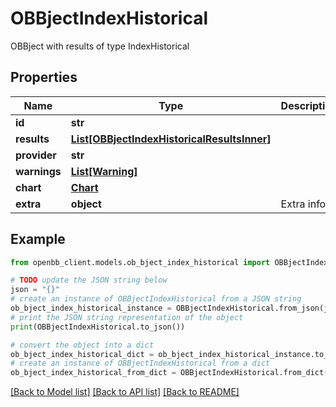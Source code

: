 # OBBjectIndexHistorical

OBBject with results of type IndexHistorical

## Properties

Name | Type | Description | Notes
------------ | ------------- | ------------- | -------------
**id** | **str** |  | [optional] 
**results** | [**List[OBBjectIndexHistoricalResultsInner]**](OBBjectIndexHistoricalResultsInner.md) |  | [optional] 
**provider** | **str** |  | [optional] 
**warnings** | [**List[Warning]**](Warning.md) |  | [optional] 
**chart** | [**Chart**](Chart.md) |  | [optional] 
**extra** | **object** | Extra info. | [optional] 

## Example

```python
from openbb_client.models.ob_bject_index_historical import OBBjectIndexHistorical

# TODO update the JSON string below
json = "{}"
# create an instance of OBBjectIndexHistorical from a JSON string
ob_bject_index_historical_instance = OBBjectIndexHistorical.from_json(json)
# print the JSON string representation of the object
print(OBBjectIndexHistorical.to_json())

# convert the object into a dict
ob_bject_index_historical_dict = ob_bject_index_historical_instance.to_dict()
# create an instance of OBBjectIndexHistorical from a dict
ob_bject_index_historical_from_dict = OBBjectIndexHistorical.from_dict(ob_bject_index_historical_dict)
```
[[Back to Model list]](../README.md#documentation-for-models) [[Back to API list]](../README.md#documentation-for-api-endpoints) [[Back to README]](../README.md)


